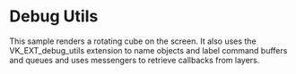 # Debug Utils

This sample renders a rotating cube on the screen. It also uses the
VK_EXT_debug_utils extension to name objects and label command buffers and
queues and uses messengers to retrieve callbacks from layers.
